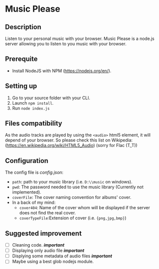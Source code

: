 # Music Please
## Description
Listen to your personal music with your browser.
Music Please is a node.js server allowing you to listen to you music with your browser.

## Prerequite
* Install NodeJS with NPM (https://nodejs.org/en/).

## Setting up
1.   Go to your source folder with your CLI.
2.   Launch `npm install`.
3.   Run `node index.js`

## Files compatibility
As the audio tracks are played by using the `<audio>` html5 element, it will depend of your browser. So please check this list on Wikipedia: (https://en.wikipedia.org/wiki/HTML5_Audio)
(sorry for Flac (T_T))

## Configuration
The config file is _config.json_:

* `path`: path to your music library (i.e. `D:\\music` on windows).
* `pwd`: The password needed to use the music library (Currently not implemented).
* `coverFile`: The cover naming convention for albums' cover.
* In a back of my mind:
  * `cover404`: Name of the cover whom will be displayed if the server does not find the real cover.
  * `coverTypeFile`:Extension of cover (i.e. `{png,jpg,bmp}`)

## Suggested improvement
- [ ] Cleaning code. _**important**_
- [ ] Displaying only audio file _**important**_
- [ ] Displying some metadata of audio files _**important**_
- [ ] Maybe using a best glob nodejs module.
